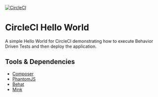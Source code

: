 [![CircleCI](https://circleci.com/gh/christophermancini/circleci-hello-world.svg?style=svg)](https://circleci.com/gh/christophermancini/circleci-hello-world)

# CircleCI Hello World

A simple Hello World for CircleCI demonstrating how to execute Behavior Driven Tests and then deploy the application.

## Tools & Dependencies

- [Composer](https://getcomposer.org/)
- [PhantomJS](http://phantomjs.org/)
- [Behat](http://behat.org/)
- [Mink](http://mink.behat.org/)
